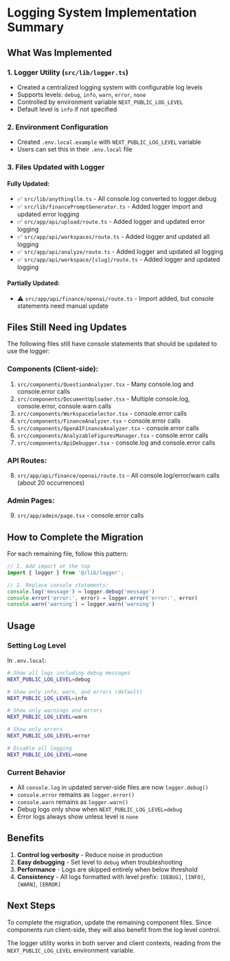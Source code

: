 # Logging System Implementation Summary

## What Was Implemented

### 1. Logger Utility (`src/lib/logger.ts`)
- Created a centralized logging system with configurable log levels
- Supports levels: `debug`, `info`, `warn`, `error`, `none`
- Controlled by environment variable `NEXT_PUBLIC_LOG_LEVEL`
- Default level is `info` if not specified

### 2. Environment Configuration
- Created `.env.local.example` with `NEXT_PUBLIC_LOG_LEVEL` variable
- Users can set this in their `.env.local` file

### 3. Files Updated with Logger

#### Fully Updated:
- ✅ `src/lib/anythingllm.ts` - All console.log converted to logger.debug
- ✅ `src/lib/financePromptGenerator.ts` - Added logger import and updated error logging
- ✅ `src/app/api/upload/route.ts` - Added logger and updated error logging  
- ✅ `src/app/api/workspaces/route.ts` - Added logger and updated all logging
- ✅ `src/app/api/analyze/route.ts` - Added logger and updated all logging
- ✅ `src/app/api/workspace/[slug]/route.ts` - Added logger and updated logging

#### Partially Updated:
- ⚠️ `src/app/api/finance/openai/route.ts` - Import added, but console statements need manual update

## Files Still Need ing Updates

The following files still have console statements that should be updated to use the logger:

### Components (Client-side):
1. `src/components/QuestionAnalyzer.tsx` - Many console.log and console.error calls
2. `src/components/DocumentUploader.tsx` - Multiple console.log, console.error, console.warn calls
3. `src/components/WorkspaceSelector.tsx` - console.error calls
4. `src/components/FinanceAnalyzer.tsx` - console.error calls
5. `src/components/OpenAIFinanceAnalyzer.tsx` - console.error calls
6. `src/components/AnalyzableFiguresManager.tsx` - console.error calls
7. `src/components/ApiDebugger.tsx` - console.log and console.error calls

### API Routes:
8. `src/app/api/finance/openai/route.ts` - All console.log/error/warn calls (about 20 occurrences)

### Admin Pages:
9. `src/app/admin/page.tsx` - console.error calls

## How to Complete the Migration

For each remaining file, follow this pattern:

```typescript
// 1. Add import at the top
import { logger } from '@/lib/logger';

// 2. Replace console statements:
console.log('message') → logger.debug('message')
console.error('error:', error) → logger.error('error:', error)
console.warn('warning') → logger.warn('warning')
```

## Usage

### Setting Log Level

In `.env.local`:
```bash
# Show all logs including debug messages
NEXT_PUBLIC_LOG_LEVEL=debug

# Show only info, warn, and errors (default)
NEXT_PUBLIC_LOG_LEVEL=info

# Show only warnings and errors
NEXT_PUBLIC_LOG_LEVEL=warn

# Show only errors
NEXT_PUBLIC_LOG_LEVEL=error

# Disable all logging
NEXT_PUBLIC_LOG_LEVEL=none
```

### Current Behavior
- All `console.log` in updated server-side files are now `logger.debug()`
- `console.error` remains as `logger.error()` 
- `console.warn` remains as `logger.warn()`
- Debug logs only show when `NEXT_PUBLIC_LOG_LEVEL=debug`
- Error logs always show unless level is `none`

## Benefits

1. **Control log verbosity** - Reduce noise in production
2. **Easy debugging** - Set level to `debug` when troubleshooting
3. **Performance** - Logs are skipped entirely when below threshold
4. **Consistency** - All logs formatted with level prefix: `[DEBUG]`, `[INFO]`, `[WARN]`, `[ERROR]`

## Next Steps

To complete the migration, update the remaining component files. Since components run client-side, they will also benefit from the log level control.

The logger utility works in both server and client contexts, reading from the `NEXT_PUBLIC_LOG_LEVEL` environment variable.
